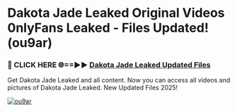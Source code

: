 # Dakota Jade Leaked Original Videos 0nlyFans Leaked - Files Updated! (ou9ar)

<h3>🔴 CLICK HERE 🌐==►► <a href="https://tinyurl.com/x26r9saj" rel="nofollow">Dakota Jade Leaked Updated Files</a></h3>

Get Dakota Jade Leaked and all content. Now you can access all videos and pictures of Dakota Jade Leaked. New Updated Files 2025!

[![ou9ar](https://i.imgur.com/LkgZPqh.gif)](https://tinyurl.com/x26r9saj)
